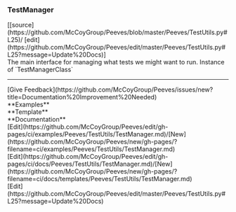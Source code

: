 ### <a id="Peeves.TestUtils.TestManager">TestManager</a> 
<div class="docs-source-link" markdown="1">
[[source](https://github.com/McCoyGroup/Peeves/blob/master/Peeves/TestUtils.py#L25)/
[edit](https://github.com/McCoyGroup/Peeves/edit/master/Peeves/TestUtils.py#L25?message=Update%20Docs)]
</div>
The main interface for managing what tests we might want to run.
Instance of `TestManagerClass`










---


<div markdown="1" class="text-secondary fs-3">
<div class="container">
  <div class="row">
   <div class="col" markdown="1">
[Give Feedback](https://github.com/McCoyGroup/Peeves/issues/new?title=Documentation%20Improvement%20Needed)   
</div>
   <div class="col" markdown="1">
   
</div>
   <div class="col" markdown="1">
   
</div>
   <div class="col" markdown="1">
   
</div>
   <div class="col" markdown="1">
   
</div>
   <div class="col" markdown="1">
   
</div>
</div>
  <div class="row">
   <div class="col" markdown="1">
**Examples**   
</div>
   <div class="col" markdown="1">
**Template**   
</div>
   <div class="col" markdown="1">
**Documentation**   
</div>
</div>
  <div class="row">
   <div class="col" markdown="1">
[Edit](https://github.com/McCoyGroup/Peeves/edit/gh-pages/ci/examples/Peeves/TestUtils/TestManager.md)/[New](https://github.com/McCoyGroup/Peeves/new/gh-pages/?filename=ci/examples/Peeves/TestUtils/TestManager.md)   
</div>
   <div class="col" markdown="1">
[Edit](https://github.com/McCoyGroup/Peeves/edit/gh-pages/ci/docs/Peeves/TestUtils/TestManager.md)/[New](https://github.com/McCoyGroup/Peeves/new/gh-pages/?filename=ci/docs/templates/Peeves/TestUtils/TestManager.md)   
</div>
   <div class="col" markdown="1">
[Edit](https://github.com/McCoyGroup/Peeves/edit/master/Peeves/TestUtils.py#L25?message=Update%20Docs)   
</div>
</div>
</div>
</div>

